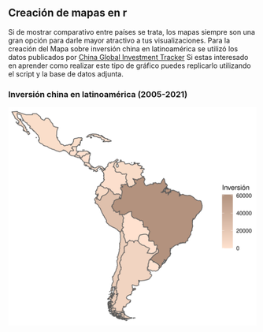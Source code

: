 ## Creación de mapas en r

Si de mostrar comparativo entre países se trata, los mapas siempre son una gran opción para darle mayor atractivo a tus visualizaciones.
Para la creación del Mapa sobre inversión china en latinoamérica se utilizó los datos publicados por [China Global Investment Tracker](https://www.aei.org/china-global-investment-tracker/) Si estas interesado en aprender como realizar este tipo de gráfico puedes replicarlo utilizando el script y la base de datos adjunta.


### Inversión china en latinoamérica (2005-2021)
![map](map_chart_china.png)
